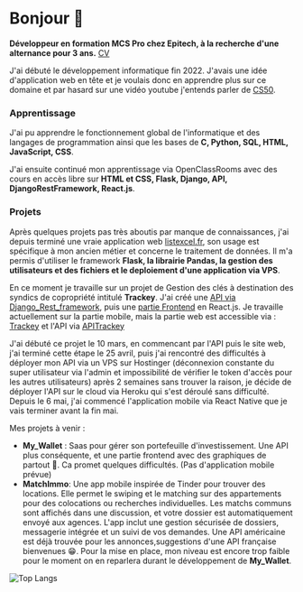 
# Bonjour 👋
__Développeur en formation MCS Pro chez Epitech, à la recherche d'une alternance pour 3 ans.__ [CV](CV.pdf)

J'ai débuté le développement informatique fin 2022. J'avais une idée d'application web en tête et je voulais donc en apprendre plus sur ce domaine et par hasard sur une vidéo youtube j'entends parler de [CS50](https://pll.harvard.edu/course/cs50-introduction-computer-science).

### Apprentissage
J'ai pu apprendre le fonctionnement global de l'informatique et des langages de programmation ainsi que les bases de __C, Python, SQL, HTML, JavaScript, CSS__. 

J'ai ensuite continué mon apprentissage via OpenClassRooms avec des cours en accès libre sur __HTML et CSS, Flask, Django, API, DjangoRestFramework, React.js__. 

### Projets
Après quelques projets pas très aboutis par manque de connaissances, j'ai depuis terminé une vraie application web [listexcel.fr](listexcel.fr), son usage est spécifique à mon ancien métier et concerne le traitement de données. Il m'a permis d'utiliser le framework __Flask, la librairie Pandas, la gestion des utilisateurs et des fichiers et le deploiement d'une application via VPS__. 

En ce moment je travaille sur un projet de Gestion des clés à destination des syndics de copropriété intitulé __Trackey__. J'ai créé une [API via Django_Rest_framework](https://github.com/Nicolas-Dmb/API_Trackey), puis une [partie Frontend](https://github.com/Nicolas-Dmb/Trackey) en React.js. Je travaille actuellement sur la partie mobile, mais la partie web est accessible via : [Trackey](https://trackey.fr/login) et l'API via [APITrackey](https://www.apitrackey.fr/) 

J'ai débuté ce projet le 10 mars, en commencant par l'API puis le site web, j'ai terminé cette étape le 25 avril, puis j'ai rencontré des difficultés à déployer mon API via un VPS sur Hostinger (déconnexion constante du super utilisateur via l'admin et impossibilité de vérifier le token d'accès pour les autres utilisateurs) après 2 semaines sans trouver la raison, je décide de déployer l'API sur le cloud via Heroku qui s'est déroulé sans difficulté. Depuis le 6 mai, j'ai commencé l'application mobile via React Native que je vais terminer avant la fin mai. 

Mes projets à venir : 
- __My_Wallet__ : Saas pour gérer son portefeuille d'investissement. Une API plus conséquente, et une partie frontend avec des graphiques de partout 🤯. Ca promet quelques difficultés. (Pas d'application mobile prévue) 
- __MatchImmo__: Une app mobile inspirée de Tinder pour trouver des locations. Elle permet le swiping et le matching sur des appartements pour des colocations ou recherches individuelles. Les matchs communs sont affichés dans une discussion, et votre dossier est automatiquement envoyé aux agences. L'app inclut une gestion sécurisée de dossiers, messagerie intégrée et un suivi de vos demandes. Une API américaine est déjà trouvée pour les annonces,suggestions d'une API française bienvenues 😁. Pour la mise en place, mon niveau est encore trop faible pour le moment on en reparlera durant le développement de __My_Wallet__.



![Top Langs](https://github-readme-stats.vercel.app/api/top-langs/?username=Nicolas-Dmb&layout=compact)









